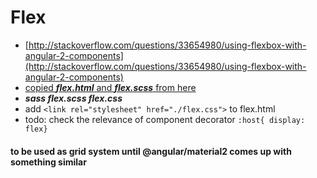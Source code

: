 # Flex
* [http://stackoverflow.com/questions/33654980/using-flexbox-with-angular-2-components](http://stackoverflow.com/questions/33654980/using-flexbox-with-angular-2-components)
* [copied ***flex.html*** and ***flex.scss*** from here](http://codepen.io/Eggy/pen/wKQrZE)
* ***sass flex.scss flex.css***
* add `<link rel="stylesheet" href="./flex.css">` to flex.html
* todo: check the relevance of component decorator `:host{ display: flex}`

#### to be used as grid system until @angular/material2 comes up with something similar
